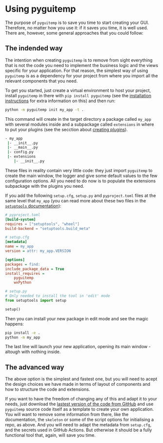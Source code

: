 # Using pyguitemp

The purpose of `pyguitemp` is to save you time to start creating your GUI. Therefore, no
matter how you use it: if it saves you time, it is well used. There are, however, some
general approaches that you could follow:

## The indended way

The intention when creating `pyguitemp` is to remove from sight everything that is not
the code you need to implement the business logic and the views specific for your
application. For that reason, the simplest way of using `pyguitemp` is as a dependency
for your project from where you import all the relevant components that you need.

To get you started, just create a virtual environment to host your project, install
`pyguitemp` in there with `pip install pyguitemp` (see the [installation
instructions](installation) for extra information on this) and then run:

```bash
python -m pyguitemp init my_app -t .
```

This command will create in the target directory a package called `my_app` with several
modules inside and a subpackage called `extensions` in where to put your plugins (see
the secction about [creating plugins](add_plugin.md)).

```bash
- my_app
 |- __init__.py
 |- __main__.py
 |- config.py
 |- extensions
    |- __init__.py
```

These files in reality contain very little code: they just import `pyguitemp` to create
the main window, the logger and give some default values to the few configuration
options. All you need to do now is to populate the extensions subpackage with the
plugins you need.

If you add the following `setup.cfg`, `setup.py` and `pyproject.toml` files at the same level that
`my_app` (you can read more about these two files in the [`setuptools`
documentation](https://setuptools.pypa.io/en/latest/index.html)):

```toml
# pyproject.toml
[build-system]
requires = ["setuptools", "wheel"]
build-backend = "setuptools.build_meta"
```

```ini
# setup.cfg
[metadata]
name = my_app
version = attr: my_app.VERSION

[options]
packages = find:
include_package_data = True
install_requires =
    pyguitemp
    wxPython
```

```python
# setup.py
# Only needed to install the tool in 'edit' mode
from setuptools import setup

setup()
```

Then you can install your new package in edit mode and see the magic happens:

```bash
pip install -e .
python -m my_app
```

The last line will launch your new application, opening its main window - altough with
nothing inside.

## The advanced way

The above option is the simplest and fastest one, but you will need to acept the design
choices we have made in terms of layout of components and how to structure the code and
extensions.

If you want to have the freedom of changing any of this and adapt it to your needs, just
download the [lastest version of the code from
GitHub](https://github.com/ImperialCollegeLondon/python-gui-template) and use
`pyguitemp` source code itself as a template to create your own application. You
will  want to remove some information from there, like the documentation, the `skeleton`
or some of the script options for initialising a repo, as above. And you
will need to adapt the metadata from `setup.cfg`, and the secrets used in GitHub
Actions. But otherwise it should be a fully functional tool that, again, will save you
time.
